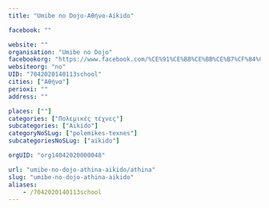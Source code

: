 ```yaml
---
title: "Umibe no Dojo-Αθήνα-Aikido"

facebook: ""

website: ""
organisation: "Umibe no Dojo"
facebookorg: "https://www.facebook.com/%CE%91%CE%B8%CE%BB%CE%B7%CF%84%CE%B9%CE%BA%CE%BF%CF%82-%CE%A3%CF%85%CE%BB%CE%BB%CE%BF%CE%B3%CE%BF%CF%82-%CE%91%CF%81%CF%84%CE%B5%CE%BC%CE%B9%CE%B4%CE%BF%CF%82-JUDO-437544283104721/"
websiteorg: "no"
UID: "7042020140113school"
cities: ["Αθήνα"]
perioxi: ""
address: ""

places: [""]
categories: ["Πολεμικές τέχνες"]
subcategories: ["Aikido"]
categoryNoSLug: ["polemikes-texnes"]
subcategoriesNoSLug: ["aikido"]

orgUID: "org14042020000048"

url: "umibe-no-dojo-athina-aikido/athina"
slug: "umibe-no-dojo-athina-aikido"
aliases:
    - /7042020140113school
---
```





